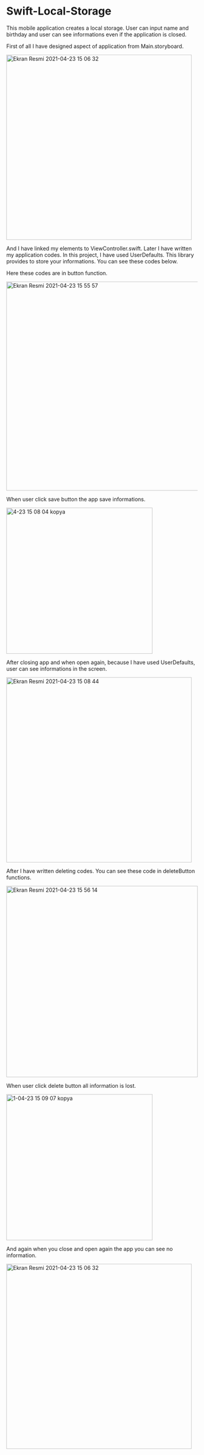 # Swift-Local-Storage
This mobile application creates a local storage. User can input name and birthday and user can see informations even if the application is closed.

First of all I have designed aspect of application from Main.storyboard.

<img width="488" alt="Ekran Resmi 2021-04-23 15 06 32" src="https://user-images.githubusercontent.com/49618009/115874475-cedd2000-a44c-11eb-9d4e-ecc437f0f306.png">


And I have linked my elements to ViewController.swift. Later I have written my application codes. 
In this project, I have used UserDefaults. This library provides to store your informations. You can see these codes below.

Here these codes are in button function.

<img width="551" alt="Ekran Resmi 2021-04-23 15 55 57" src="https://user-images.githubusercontent.com/49618009/115875200-a43f9700-a44d-11eb-9aa8-1abed1155e85.png">

When user click save button the app save informations.

<img width="385" alt="4-23 15 08 04 kopya" src="https://user-images.githubusercontent.com/49618009/115875407-db15ad00-a44d-11eb-9746-13b642086609.png">

After closing app and when open again, because I have used UserDefaults, user can see informations in the screen.

<img width="488" alt="Ekran Resmi 2021-04-23 15 08 44" src="https://user-images.githubusercontent.com/49618009/115875847-54150480-a44e-11eb-963e-2e0460c6ec1d.png">

After I have written deleting codes. You can see these code in deleteButton functions.

<img width="504" alt="Ekran Resmi 2021-04-23 15 56 14" src="https://user-images.githubusercontent.com/49618009/115876310-d1d91000-a44e-11eb-968e-331f82a3e87d.png">

When user click delete button all information is lost.

<img width="385" alt="1-04-23 15 09 07 kopya" src="https://user-images.githubusercontent.com/49618009/115876405-f208cf00-a44e-11eb-91be-83b403919bb4.png">

And again when you close and open again the app you can see no information.

<img width="488" alt="Ekran Resmi 2021-04-23 15 06 32" src="https://user-images.githubusercontent.com/49618009/115876495-0f3d9d80-a44f-11eb-8e40-de99e5c7bf6f.png">
